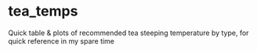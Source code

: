 # tea_temps
Quick table &amp; plots of recommended tea steeping temperature by type, for quick reference in my spare time
